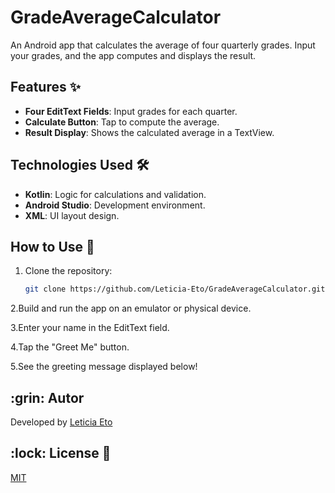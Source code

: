 # GradeAverageCalculator

An Android app that calculates the average of four quarterly grades. Input your grades, and the app computes and displays the result.


## Features ✨
- **Four EditText Fields**: Input grades for each quarter.
- **Calculate Button**: Tap to compute the average.
- **Result Display**: Shows the calculated average in a TextView.

## Technologies Used 🛠️
- **Kotlin**: Logic for calculations and validation.
- **Android Studio**: Development environment.
- **XML**: UI layout design.

## How to Use 🚀
1. Clone the repository:
   ```bash
   git clone https://github.com/Leticia-Eto/GradeAverageCalculator.git

2.Build and run the app on an emulator or physical device.

3.Enter your name in the EditText field.

4.Tap the "Greet Me" button.

5.See the greeting message displayed below!

<h2 id=author>:grin: Autor</h2>

Developed by <a href="www.linkedin.com/in/leticia-eto-filo-candido-a05068304" target="_blank">Leticia Eto</a>

<h2 id=licence>:lock: License 📄</h2>
<a href="https://github.com/Leticia-Eto/csharp-unit-test-programada-mente/blob/main/LICENSE" target="_blank">MIT</a>
